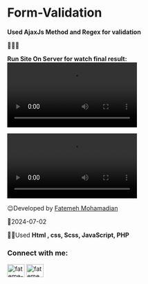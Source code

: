 # Form-Validation
**Used AjaxJs Method and Regex for validation**

👩‍💻😎 


 **Run Site On Server for watch final result:**                            
 <video src="https://github.com/fatemeMohamadian/Form-Validation/assets/155579918/158fa46e-f108-4655-8edc-82c8f5c17694"></video>

<video src="https://github.com/fatemeMohamadian/Form-Validation/assets/155579918/036a4ebd-2738-498b-91ad-8b4dc5b77f04"></video>


 😉Developed by <a href="https://linkedin.com/in/fateme-mohamadian-dev0824" target="blank">Fatemeh Mohamadian</a>

 📅2024-07-02

 👩‍💻Used **Html , css, Scss, JavaScript, PHP** 

 <h3 align="left">Connect with me:</h3>
<p align="left">
<a href="https://linkedin.com/in/fateme-mohamadian-dev0824" target="blank"><img align="center" src="https://raw.githubusercontent.com/rahuldkjain/github-profile-readme-generator/master/src/images/icons/Social/linked-in-alt.svg" alt="fateme-mohamadian-dev0824" height="30" width="40" /></a>
<a href="https://instagram.com/fateme_mohamadiian.fed" target="blank"><img align="center" src="https://raw.githubusercontent.com/rahuldkjain/github-profile-readme-generator/master/src/images/icons/Social/instagram.svg" alt="fateme_mohamadiian.fed" height="30" width="40" /></a>
</p>
